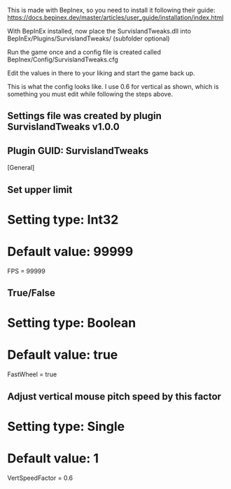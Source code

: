 This is made with BepInex, so you need to install it following their guide:
https://docs.bepinex.dev/master/articles/user_guide/installation/index.html

With BepInEx installed, now place the SurvislandTweaks.dll into BepInEx/Plugins/SurvislandTweaks/ (subfolder optional)

Run the game once and a config file is created called BepInex/Config/SurvislandTweaks.cfg

Edit the values in there to your liking and start the game back up.


This is what the config looks like.  I use 0.6 for vertical as shown, which is something you must edit while following the steps above.

## Settings file was created by plugin SurvislandTweaks v1.0.0
## Plugin GUID: SurvislandTweaks

[General]

## Set upper limit
# Setting type: Int32
# Default value: 99999
FPS = 99999

## True/False
# Setting type: Boolean
# Default value: true
FastWheel = true

## Adjust vertical mouse pitch speed by this factor
# Setting type: Single
# Default value: 1
VertSpeedFactor = 0.6
